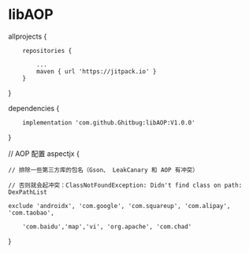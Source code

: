 # libAOP


allprojects {

		repositories {
		
			...
			maven { url 'https://jitpack.io' }
		}
}


dependencies {

	    implementation 'com.github.Ghitbug:libAOP:V1.0.0'
	    
}

// AOP 配置
aspectjx {

    // 排除一些第三方库的包名（Gson、 LeakCanary 和 AOP 有冲突）
    
    // 否则就会起冲突：ClassNotFoundException: Didn't find class on path: DexPathList
    
    exclude 'androidx', 'com.google', 'com.squareup', 'com.alipay', 'com.taobao',
            
	    'com.baidu','map','vi', 'org.apache', 'com.chad'
	    
}
